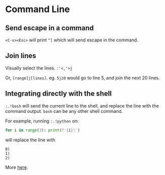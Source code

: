 Command Line
===

Send escape in a command
---

`<C-v><Esc>` will print `^[` which will send escape in the command.

Join lines
---

Visually select the lines. `:'<,'>j`

Or, `[range]j[lines]`. eg. `5j20` would go to line 5, and join the next 20
lines.

Integrating directly with the shell
---

`:.!bash` will send the current line to the shell, and replace the line with the
command output. `bash` can be any other shell command.

For example, running `:.!python` on:

```python
for i in range(3): print(f'{i})')
```

will replace the line with

```
0)
1)
2)
```

More [
here](https://rwx.gg/tools/editors/vi/how/magic/).
